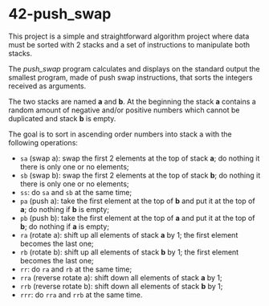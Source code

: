 # 42-push_swap

This project is a simple and straightforward algorithm project where data must be sorted with 2 stacks and a set of instructions to manipulate both stacks.

The _push_swap_ program calculates and displays on the standard output the smallest program, made of push swap instructions, that sorts the integers received as arguments.

The two stacks are named **a** and **b**. At the beginning the stack **a** contains a random amount of negative and/or positive numbers which cannot be duplicated and stack **b** is empty.

The goal is to sort in ascending order numbers into stack a with the following operations:
- `sa` (swap a): swap the first 2 elements at the top of stack **a**; do nothing it there is only one or no elements;
- `sb` (swap b): swap the first 2 elements at the top of stack **b**; do nothing it there is only one or no elements;
- `ss`: do `sa` and `sb` at the same time;
- `pa` (push a): take the first element at the top of **b** and put it at the top of **a**; do nothing if **b** is empty;
- `pb` (push b): take the first element at the top of **a** and put it at the top of **b**; do nothing if **a** is empty;
- `ra` (rotate a): shift up all elements of stack **a** by 1; the first element becomes the last one;
- `rb` (rotate b): shift up all elements of stack **b** by 1; the first element becomes the last one;
- `rr`: do `ra` and `rb` at the same time;
- `rra` (reverse rotate a): shift down all elements of stack **a** by 1;
- `rrb` (reverse rotate b): shift down all elements of stack **b** by 1;
- `rrr`: do `rra` and `rrb` at the same time.
